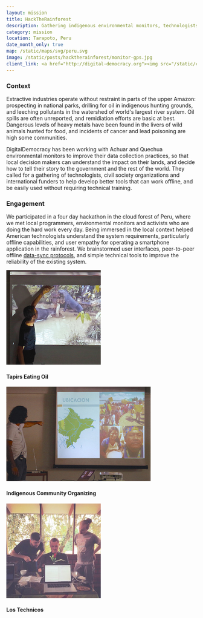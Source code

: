 ```yaml
---
layout: mission
title: HackTheRainforest
description: Gathering indigenous environmental monitors, technologists and civil society organizations to address urgent environmental problems threatening communities across the Amazon
category: mission
location: Tarapoto, Peru
date_month_only: true
map: /static/maps/svg/peru.svg
image: /static/posts/hacktherainforest/monitor-gps.jpg
client_link: <a href="http://digital-democracy.org"><img src="/static/clients/digidem.png" alt="DigitalDemocracy"></a>
---
```


### Context ###

Extractive industries operate without restraint in parts of the upper Amazon: prospecting in national parks, drilling for oil in indigenous hunting grounds, and leeching pollutants in the watershed of world's largest river system. Oil spills are often unreported, and remidiation efforts are basic at best. Dangerous levels of heavy metals have been found in the livers of wild animals hunted for food, and incidents of cancer and lead poisoning are high some communities.

DigitalDemocracy has been working with Achuar and Quechua environmental monitors to improve their data collection practices, so that local decision makers can understand the impact on their lands, and decide how to tell their story to the government and the rest of the world. They called for a gathering of technologists, civil society organizations and international funders to help develop better tools that can work offline, and be easily used without requiring technical training.

### Engagement ###

We participated in a four day hackathon in the cloud forest of Peru, where we met local programmers, environmental monitors and activists who are doing the hard work every day. Being immersed in the local context helped American technologists understand the system requirements, particularly offline capabilities, and user empathy for operating a smartphone application in the rainforest. We brainstormed user interfaces, peer-to-peer offline [data-sync protocols](https://github.com/spacedogXYZ/hacktherainforest-data-sync-proposal), and simple technical tools to improve the reliability of the existing system.

<div class="full">
<div class="inline left"><img src="/static/posts/hacktherainforest/tapirs-eating-oil.jpg"><h4>Tapirs Eating Oil</h4></div>
<div class="inline left"><img src="/static/posts/hacktherainforest/indigenous-organizing.jpg"><h4>Indigenous Community Organizing</h4></div>
<div class="inline left"><img src="/static/posts/hacktherainforest/tarapoto-technicos.jpg"><h4>Los Technicos</h4></div>
</div>